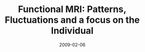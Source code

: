 ---
title: "Functional MRI: Patterns, Fluctuations and a focus on the Individual"
project_id: 
date: 2009-02-06
conference_id: ""
presenters:
   - peter_bandettini
summary: "Talk to French Embassy contingent"
file: /assets/presentations/
filename: 
layout: presentation
---